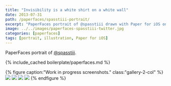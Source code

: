 ```yaml
---
title: "Invisibility is a white shirt on a white wall"
date: 2013-07-31
path: /paperfaces/spasstiii-portrait/
excerpt: "PaperFaces portrait of @spasstiii drawn with Paper for iOS on an iPad."
image: ../../images/paperfaces-spasstiii-twitter.jpg
categories: [paperfaces]
tags: [portrait, illustration, Paper for iOS]
---
```


PaperFaces portrait of [@spasstiii](https://twitter.com/spasstiii).

{% include_cached boilerplate/paperfaces.md %}

{% figure caption:"Work in progress screenshots." class:"gallery-2-col" %}
[![](../../images/paperfaces-spasstiii-process-1-600.jpg)](../../images/paperfaces-spasstiii-process-1-lg.jpg)
[![](../../images/paperfaces-spasstiii-process-2-600.jpg)](../../images/paperfaces-spasstiii-process-2-lg.jpg)
[![](../../images/paperfaces-spasstiii-process-3-600.jpg)](../../images/paperfaces-spasstiii-process-3-lg.jpg)
[![](../../images/paperfaces-spasstiii-process-4-600.jpg)](../../images/paperfaces-spasstiii-process-4-lg.jpg)
{% endfigure %}
